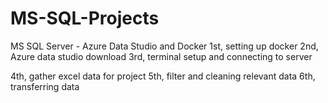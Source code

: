 # MS-SQL-Projects
MS SQL Server - Azure Data Studio and Docker
1st, setting up docker
2nd, Azure data studio download
3rd, terminal setup and connecting to server

4th, gather excel data for project
5th, filter and cleaning relevant data
6th, transferring data

